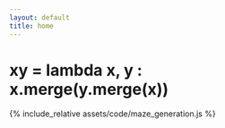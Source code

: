 ```yaml
---
layout: default
title: home
---
```

<div class="typewriter"><h1>xy = lambda x, y : x.merge(y.merge(x))</h1></div>
<!-- <div id="tiles"></div> -->
<!-- <div class="typewriter">
  <h1>Hello world!</h1>
</div> -->
{% include_relative assets/code/maze_generation.js %}
